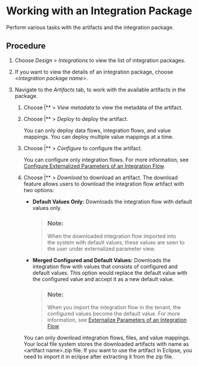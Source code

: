<!-- loioc433ce2a2bff4d9a9b69257583d1b2fe -->

<link rel="stylesheet" type="text/css" href="../css/sap-icons.css"/>

# Working with an Integration Package

Perform various tasks with the artifacts and the integration package.



## Procedure

1.  Choose *Design* \> *Integrations* to view the list of integration packages.

2.  If you want to view the details of an integration package, choose *<integration package name\>*.

3.  Navigate to the *Artifacts* tab, to work with the available artifacts in the package.

    1.  Choose <span class="SAP-icons"></span>** \> *View metadata* to view the metadata of the artifact.

    2.  Choose <span class="SAP-icons"></span>** \> *Deploy* to deploy the artifact.

        You can only deploy data flows, integration flows, and value mappings. You can deploy multiple value mappings at a time.

    3.  Choose <span class="SAP-icons"></span>** \> *Configure* to configure the artifact.

        You can configure only integration flows. For more information, see [Configure Externalized Parameters of an Integration Flow](configure-externalized-parameters-of-an-integration-flow-462a478.md).

    4.  Choose <span class="SAP-icons"></span>** \> *Download* to download an artifact. The download feature allows users to download the integration flow artifact with two options:

        -   **Default Values Only:** Downloads the integration flow with default values only.

            > ### Note:  
            > When the downloaded integration flow imported into the system with default values, these values are seen to the user under externalized parameter view.

        -   **Merged Configured and Default Values:** Downloads the integration flow with values that consists of configured and default values. This option would replace the default value with the configured value and accept it as a new default value.

            > ### Note:  
            > When you import the integration flow in the tenant, the configured values become the default value. For more information, see [Externalize Parameters of an Integration Flow](externalize-parameters-of-an-integration-flow-45b2a07.md)


        You can only download integration flows, files, and value mappings. Your local file system stores the downloaded artifacts with name as <artifact name\>.zip file. If you want to use the artifact in Eclipse, you need to import it in eclipse after extracting it from the zip file.



